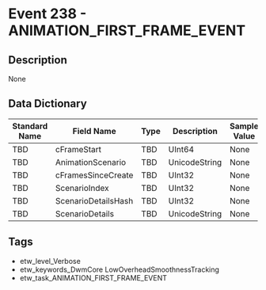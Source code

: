 # Event 238 - ANIMATION_FIRST_FRAME_EVENT

## Description
None

## Data Dictionary
|Standard Name|Field Name|Type|Description|Sample Value|
|---|---|---|---|---|
|TBD|cFrameStart|TBD|UInt64|None|None|
|TBD|AnimationScenario|TBD|UnicodeString|None|None|
|TBD|cFramesSinceCreate|TBD|UInt32|None|None|
|TBD|ScenarioIndex|TBD|UInt32|None|None|
|TBD|ScenarioDetailsHash|TBD|UInt32|None|None|
|TBD|ScenarioDetails|TBD|UnicodeString|None|None|

## Tags
* etw_level_Verbose
* etw_keywords_DwmCore LowOverheadSmoothnessTracking
* etw_task_ANIMATION_FIRST_FRAME_EVENT
